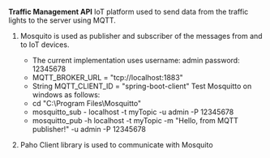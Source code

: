 **Traffic Management API**
IoT platform used to send data from the traffic lights to the server using MQTT.

1. Mosquito is used as publisher and subscriber of the messages from and to IoT devices.
   - The current implementation uses username: admin password: 12345678
   - MQTT_BROKER_URL = "tcp://localhost:1883"
   - String MQTT_CLIENT_ID = "spring-boot-client"
Test Mosquitto on windows as follows:
   - cd "C:\Program Files\Mosquitto"
   - mosquitto_sub - localhost -t myTopic -u admin -P 12345678
   - mosquitto_pub -h localhost -t myTopic -m "Hello, from MQTT publisher!" -u admin -P 12345678
   

2. Paho Client library is used to communicate with Mosquito 
